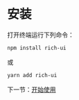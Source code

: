 # 安装

打开终端运行下列命令：

```bash
npm install rich-ui
```

或

```bash
yarn add rich-ui
```

下一节：[开始使用](#/doc/get-started)
